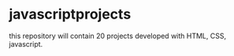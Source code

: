 # javascriptprojects
 this repository will contain 20 projects developed with HTML, CSS, javascript.
